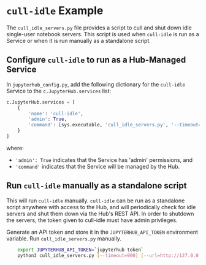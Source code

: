# `cull-idle` Example

The `cull_idle_servers.py` file provides a script to cull and shut down idle
single-user notebook servers. This script is used when `cull-idle` is run as
a Service or when it is run manually as a standalone script.


## Configure `cull-idle` to run as a Hub-Managed Service

In `jupyterhub_config.py`, add the following dictionary for the `cull-idle`
Service to the `c.JupyterHub.services` list:

```python
c.JupyterHub.services = [
    {
        'name': 'cull-idle',
        'admin': True,
        'command': [sys.executable, 'cull_idle_servers.py', '--timeout=3600'],
    }
]
```

where:

- `'admin': True` indicates that the Service has 'admin' permissions, and
- `'command'` indicates that the Service will be managed by the Hub.

## Run `cull-idle` manually as a standalone script

This will run `cull-idle` manually. `cull-idle` can be run as a standalone
script anywhere with access to the Hub, and will periodically check for idle
servers and shut them down via the Hub's REST API. In order to shutdown the
servers, the token given to cull-idle must have admin privileges.

Generate an API token and store it in the `JUPYTERHUB_API_TOKEN` environment
variable. Run `cull_idle_servers.py` manually. 

```bash
    export JUPYTERHUB_API_TOKEN=`jupyterhub token`
    python3 cull_idle_servers.py [--timeout=900] [--url=http://127.0.0.1:8081/hub/api]
```
